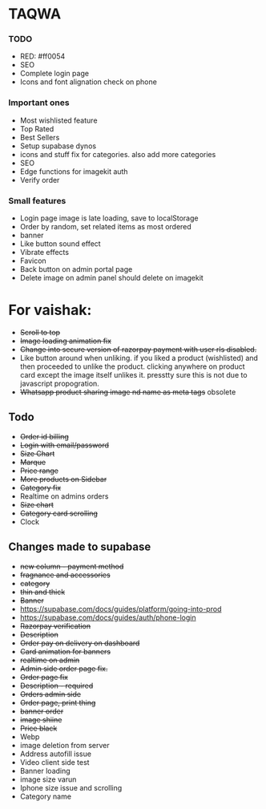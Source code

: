 # TAQWA

### TODO

- RED: #ff0054
- SEO
- Complete login page
- Icons and font alignation check on phone

### Important ones

- Most wishlisted feature
- Top Rated
- Best Sellers
- Setup supabase dynos
- icons and stuff fix for categories. also add more categories
- SEO
- Edge functions for imagekit auth
- Verify order

### Small features

- Login page image is late loading, save to localStorage
- Order by random, set related items as most ordered
- banner
- Like button sound effect
- Vibrate effects
- Favicon
- Back button on admin portal page
- Delete image on admin panel should delete on imagekit

# For vaishak:

- ~~Scroll to top~~
- ~~Image loading animation fix~~
- ~~Change into secure version of razorpay payment with user rls disabled.~~
- Like button around when unliking. if you liked a product (wishlisted) and then proceeded to unlike the product. clicking anywhere on product card except the image itself unlikes it. presstty sure this is not due to javascript propogration.
- ~~Whatsapp product sharing image nd name as meta tags~~ obsolete

## Todo

- ~~Order id billing~~
- ~~Login with email/password~~
- ~~Size Chart~~
- ~~Marque~~
- ~~Price range~~
- ~~More products on Sidebar~~
- ~~Category fix~~
- Realtime on admins orders
- ~~Size chart~~
- ~~Category card scrolling~~
- Clock

## Changes made to supabase

- ~~new column - payment method~~
- ~~fragnance and accessories~~
- ~~category~~
- ~~thin and thick~~
- ~~Banner~~
- https://supabase.com/docs/guides/platform/going-into-prod
- https://supabase.com/docs/guides/auth/phone-login
- ~~Razorpay verification~~
- ~~Description~~
- ~~Order pay on delivery on dashboard~~
- ~~Card animation for banners~~
- ~~realtime on admin~~
- ~~Admin side order page fix.~~
- ~~Order page fix~~
- ~~Description - required~~
- ~~Orders admin side~~
- ~~Order page, print thing~~
- ~~banner order~~
- ~~image shiine~~
- ~~Price black~~
- Webp
- image deletion from server
- Address autofill issue
- Video client side test
- Banner loading
- image size varun
- Iphone size issue and scrolling
- Category name
